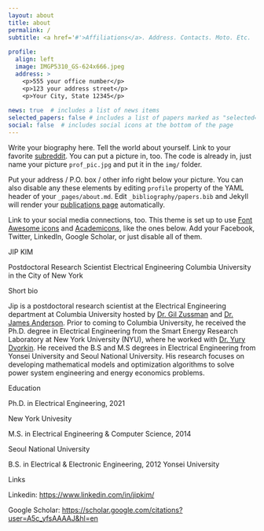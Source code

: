 ```yaml
---
layout: about
title: about
permalink: /
subtitle: <a href='#'>Affiliations</a>. Address. Contacts. Moto. Etc.
 
profile:
  align: left
  image: IMGP5310_GS-624x666.jpeg
  address: >
    <p>555 your office number</p>
    <p>123 your address street</p>
    <p>Your City, State 12345</p>
  
news: true  # includes a list of news items
selected_papers: false # includes a list of papers marked as "selected={true}"
social: false  # includes social icons at the bottom of the page
---
```


Write your biography here. Tell the world about yourself. Link to your favorite [subreddit](http://reddit.com). You can put a picture in, too. The code is already in, just name your picture `prof_pic.jpg` and put it in the `img/` folder.

Put your address / P.O. box / other info right below your picture. You can also disable any these elements by editing `profile` property of the YAML header of your `_pages/about.md`. Edit `_bibliography/papers.bib` and Jekyll will render your [publications page](/al-folio/publications/) automatically.

Link to your social media connections, too. This theme is set up to use [Font Awesome icons](http://fortawesome.github.io/Font-Awesome/) and [Academicons](https://jpswalsh.github.io/academicons/), like the ones below. Add your Facebook, Twitter, LinkedIn, Google Scholar, or just disable all of them.


JIP KIM 

Postdoctoral Research Scientist 
Electrical Engineering 
Columbia University in the City of New York



Short bio

Jip is a postdoctoral research scientist at the Electrical Engineering department at Columbia University hosted by [Dr. Gil Zussman](https://www.ee.columbia.edu/gil-zussman) and [Dr. James Anderson](https://www.ee.columbia.edu/content/james-anderson). Prior to coming to Columbia University, he received the Ph.D. degree in Electrical Engineering from the Smart Energy Research Laboratory at New York University (NYU), where he worked with [Dr. Yury Dvorkin](https://engineering.nyu.edu/faculty/uzi-yury-dvorkin). He received the B.S and M.S degrees in Electrical Engineering from Yonsei University and Seoul National University. His research focuses on developing mathematical models and optimization algorithms to solve power system engineering and energy economics problems.



Education



Ph.D. in Electrical Engineering, 2021

New York Univesity

M.S. in Electrical Engineering & Computer Science, 2014

Seoul National University

B.S. in Electrical & Electronic Engineering, 2012
Yonsei University



Links

Linkedin: https://www.linkedin.com/in/jipkim/ 

Google Scholar: https://scholar.google.com/citations?user=A5c_yfsAAAAJ&hl=en 


